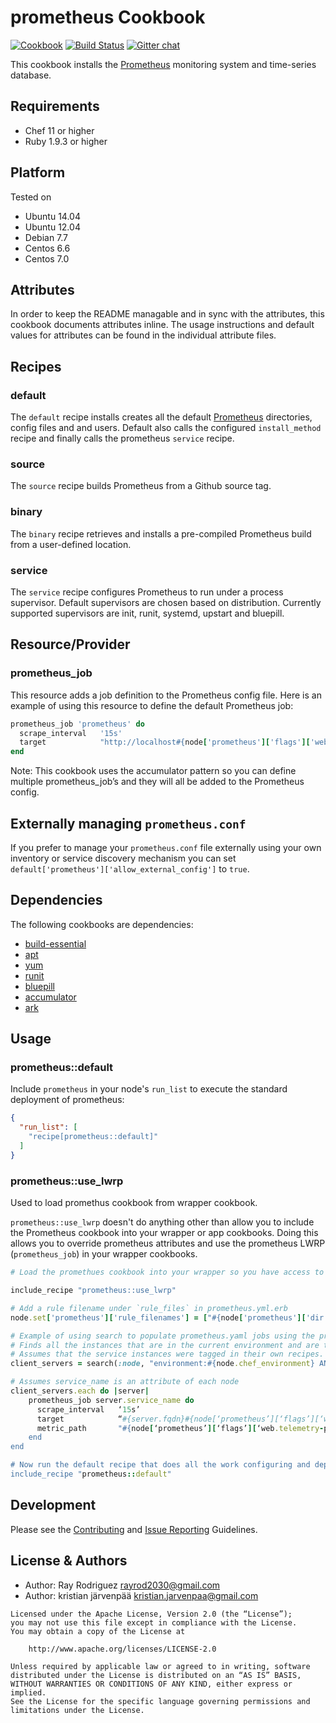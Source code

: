 prometheus Cookbook
=====================
[![Cookbook](http://img.shields.io/cookbook/v/prometheus.svg)](https://github.com/rayrod2030/chef-prometheus)
[![Build Status](https://travis-ci.org/rayrod2030/chef-prometheus.svg?branch=master)](https://travis-ci.org/rayrod2030/chef-prometheus?branch=master)
[![Gitter chat](https://img.shields.io/badge/Gitter-rayrod2030%2Fchef--prometheus-brightgreen.svg)](https://gitter.im/rayrod2030/chef-prometheus)

This cookbook installs the [Prometheus][] monitoring system and time-series database.

Requirements
------------
- Chef 11 or higher
- Ruby 1.9.3 or higher

Platform
--------
Tested on

* Ubuntu 14.04
* Ubuntu 12.04
* Debian 7.7
* Centos 6.6
* Centos 7.0

Attributes
----------
In order to keep the README managable and in sync with the attributes, this
cookbook documents attributes inline. The usage instructions and default
values for attributes can be found in the individual attribute files.

Recipes
-------

### default
The `default` recipe installs creates all the default [Prometheus][] directories,
config files and and users.  Default also calls the configured `install_method`
recipe and finally calls the prometheus `service` recipe.

### source
The `source` recipe builds Prometheus from a Github source tag.

### binary
The `binary` recipe retrieves and installs a pre-compiled Prometheus build from
a user-defined location.

### service
The `service` recipe configures Prometheus to run under a process supervisor.
Default supervisors are chosen based on distribution. Currently supported
supervisors are init, runit, systemd, upstart and bluepill.

Resource/Provider
-----------------

### prometheus_job

This resource adds a job definition to the Prometheus config file.  Here is an
example of using this resource to define the default Prometheus job:

```ruby
prometheus_job 'prometheus' do
  scrape_interval   '15s'
  target            "http://localhost#{node['prometheus']['flags']['web.listen-address']}#{node['prometheus']['flags']['web.telemetry-path']}"
end
```

Note: This cookbook uses the accumulator pattern so you can define multiple
prometheus_job’s and they will all be added to the Prometheus config.

Externally managing `prometheus.conf`
-------------------------------------

If you prefer to manage your `prometheus.conf` file externally using your own
inventory or service discovery mechanism you can set
`default['prometheus']['allow_external_config']` to `true`.

Dependencies
------------

The following cookbooks are dependencies:

* [build-essential][]
* [apt][]
* [yum][]
* [runit][]
* [bluepill][]
* [accumulator][]
* [ark][]


## Usage

### prometheus::default

Include `prometheus` in your node's `run_list` to execute the standard deployment of prometheus:

```json
{
  "run_list": [
    "recipe[prometheus::default]"
  ]
}
```

### prometheus::use_lwrp

Used to load promethus cookbook from wrapper cookbook.

`prometheus::use_lwrp` doesn't do anything other than allow you to include the
Prometheus cookbook into your wrapper or app cookbooks. Doing this allows you to
override prometheus attributes and use the prometheus LWRP (`prometheus_job`) in
your wrapper cookbooks.

```ruby
# Load the promethues cookbook into your wrapper so you have access to the LWRP and attributes

include_recipe "prometheus::use_lwrp"

# Add a rule filename under `rule_files` in prometheus.yml.erb
node.set['prometheus']['rule_filenames'] = ["#{node['prometheus']['dir']}/alert.rules"]

# Example of using search to populate prometheus.yaml jobs using the prometheus_job LWRP
# Finds all the instances that are in the current environment and are taged with "node_exporter"
# Assumes that the service instances were tagged in their own recipes.
client_servers = search(:node, "environment:#{node.chef_environment} AND tags:node_exporter")

# Assumes service_name is an attribute of each node
client_servers.each do |server|
	prometheus_job server.service_name do
  	  scrape_interval   ‘15s’
	  target            “#{server.fqdn}#{node[‘prometheus’][‘flags’][‘web.listen-address’]}"
	  metric_path       "#{node[‘prometheus’][‘flags’][‘web.telemetry-path’]}”
	end
end

# Now run the default recipe that does all the work configuring and deploying prometheus
include_recipe "prometheus::default"
```

Development
-----------
Please see the [Contributing](CONTRIBUTING.md) and [Issue Reporting](ISSUES.md) Guidelines.

License & Authors
------

- Author: Ray Rodriguez <rayrod2030@gmail.com>
- Author: kristian järvenpää <kristian.jarvenpaa@gmail.com>

```text
Licensed under the Apache License, Version 2.0 (the “License”);
you may not use this file except in compliance with the License.
You may obtain a copy of the License at

    http://www.apache.org/licenses/LICENSE-2.0

Unless required by applicable law or agreed to in writing, software
distributed under the License is distributed on an “AS IS” BASIS,
WITHOUT WARRANTIES OR CONDITIONS OF ANY KIND, either express or implied.
See the License for the specific language governing permissions and
limitations under the License.
```

[build-essential]: https://github.com/opscode-cookbooks/build-essential
[apt]: https://github.com/opscode-cookbooks/apt
[runit]: https://github.com/hw-cookbooks/runit
[Prometheus]: https://github.com/prometheus/prometheus
[bluepill]: https://github.com/opscode-cookbooks/bluepill
[ark]: https://github.com/burtlo/ark
[yum]: https://github.com/chef-cookbooks/yum
[accumulator]: https://github.com/kisoku/chef-accumulator
